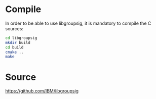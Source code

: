 # Compile
In order to be able to use libgroupsig, it is mandatory
to compile the C sources:
```bash
cd libgroupsig
mkdir build
cd build
cmake ..
make
```

# Source
https://github.com/IBM/libgroupsig
